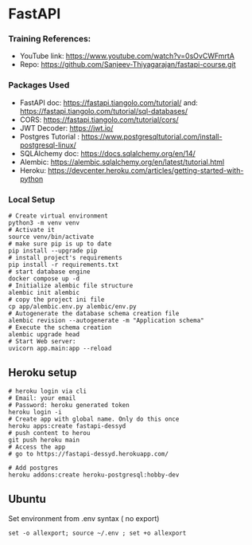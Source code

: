 # FastAPI

### Training References:

- YouTube link: https://www.youtube.com/watch?v=0sOvCWFmrtA
- Repo: https://github.com/Sanjeev-Thiyagarajan/fastapi-course.git

### Packages Used

- FastAPI doc: https://fastapi.tiangolo.com/tutorial/ and: https://fastapi.tiangolo.com/tutorial/sql-databases/
- CORS: https://fastapi.tiangolo.com/tutorial/cors/ 
- JWT Decoder: https://jwt.io/
- Postgres Tutorial : https://www.postgresqltutorial.com/install-postgresql-linux/
- SQLAlchemy doc: https://docs.sqlalchemy.org/en/14/
- Alembic: https://alembic.sqlalchemy.org/en/latest/tutorial.html
- Heroku: https://devcenter.heroku.com/articles/getting-started-with-python

### Local Setup

```
# Create virtual environment
python3 -m venv venv
# Activate it
source venv/bin/activate
# make sure pip is up to date
pip install --upgrade pip
# install project's requirements
pip install -r requirements.txt
# start database engine
docker compose up -d
# Initialize alembic file structure
alembic init alembic
# copy the project ini file
cp app/alembic.env.py alembic/env.py
# Autogenerate the database schema creation file
alembic revision --autogenerate -m "Application schema"
# Execute the schema creation
alembic upgrade head
# Start Web server: 
uvicorn app.main:app --reload
```

## Heroku setup

```
# heroku login via cli 
# Email: your email
# Password: heroku generated token
heroku login -i
# Create app with global name. Only do this once
heroku apps:create fastapi-dessyd
# push content to herou
git push heroku main
# Access the app
# go to https://fastapi-dessyd.herokuapp.com/

# Add postgres
heroku addons:create heroku-postgresql:hobby-dev
```

## Ubuntu
Set environment from .env syntax ( no export)
```
set -o allexport; source ~/.env ; set +o allexport
````





